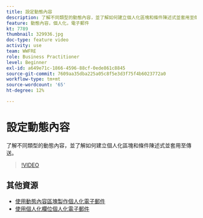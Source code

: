 ```yaml
---
title: 設定動態內容
description: 了解不同類型的動態內容，並了解如何建立個人化區塊和條件陳述式並套用至傳送。
feature: 動態內容，個人化，電子郵件
kt: 7789
thumbnail: 329936.jpg
doc-type: feature video
activity: use
team: WWFRE
role: Business Practitioner
level: Beginner
exl-id: a649e71c-1866-4596-88cf-0ede861c8845
source-git-commit: 7609aa35dba225a05c8f5e3d3f75f4b6023772a0
workflow-type: tm+mt
source-wordcount: '65'
ht-degree: 12%

---
```


# 設定動態內容

了解不同類型的動態內容，並了解如何建立個人化區塊和條件陳述式並套用至傳送。

>[!VIDEO](https://video.tv.adobe.com/v/329936?quality=12)

## 其他資源

* [使用動態內容區塊製作個人化電子郵件](/help/content-creation/personalize-using-dynamic-content-blocks.md)
* [使用個人化欄位個人化電子郵件](/help/content-creation/personalize-emails-using-personalization-fields.md)
